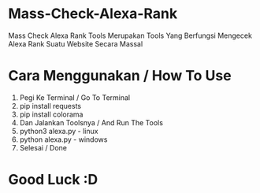 # Mass-Check-Alexa-Rank
Mass Check Alexa Rank Tools Merupakan Tools Yang Berfungsi Mengecek Alexa Rank Suatu Website Secara Massal
# Cara Menggunakan / How To Use
1. Pegi Ke Terminal / Go To Terminal
2. pip install requests
3. pip install colorama
4. Dan Jalankan Toolsnya / And Run The Tools
5. python3 alexa.py - linux
6. python alexa.py - windows
7. Selesai / Done
# Good Luck :D
